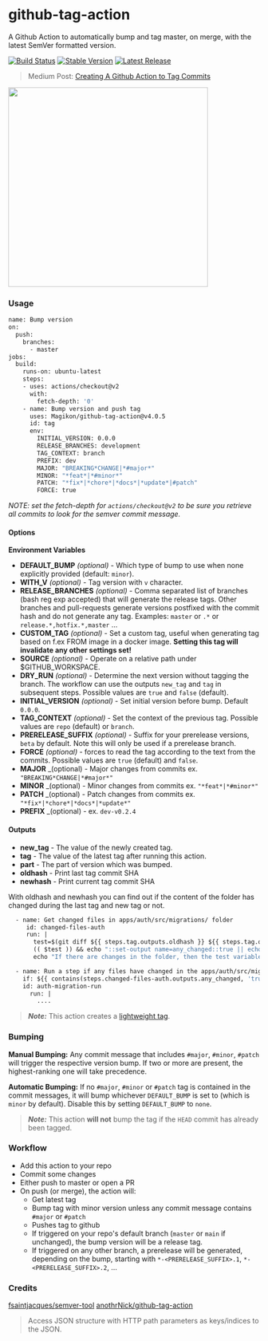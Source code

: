 # github-tag-action

A Github Action to automatically bump and tag master, on merge, with the latest SemVer formatted version.

[![Build Status](https://github.com/Magikon/github-tag-action/workflows/Bump%20version/badge.svg)](https://github.com/Magikon/github-tag-action/workflows/Bump%20version/badge.svg)
[![Stable Version](https://img.shields.io/github/v/tag/Magikon/github-tag-action)](https://img.shields.io/github/v/tag/Magikon/github-tag-action)
[![Latest Release](https://img.shields.io/github/v/release/Magikon/github-tag-action?color=%233D9970)](https://img.shields.io/github/v/release/Magikon/github-tag-action?color=%233D9970)

> Medium Post: [Creating A Github Action to Tag Commits](https://itnext.io/creating-a-github-action-to-tag-commits-2722f1560dec)

[<img src="https://miro.medium.com/max/1200/1*_4Ex1uUhL93a3bHyC-TgPg.png" width="400">](https://itnext.io/creating-a-github-action-to-tag-commits-2722f1560dec)

### Usage

```Dockerfile
name: Bump version
on:
  push:
    branches:
      - master
jobs:
  build:
    runs-on: ubuntu-latest
    steps:
    - uses: actions/checkout@v2
      with:
        fetch-depth: '0'
    - name: Bump version and push tag
      uses: Magikon/github-tag-action@v4.0.5
      id: tag
      env:
        INITIAL_VERSION: 0.0.0
        RELEASE_BRANCHES: development
        TAG_CONTEXT: branch
        PREFIX: dev
        MAJOR: "BREAKING*CHANGE|*#major*"
        MINOR: "*feat*|*#minor*"
        PATCH: "*fix*|*chore*|*docs*|*update*|#patch"
        FORCE: true
```

_NOTE: set the fetch-depth for `actions/checkout@v2` to be sure you retrieve all commits to look for the semver commit message._

#### Options

**Environment Variables**

- **DEFAULT_BUMP** _(optional)_ - Which type of bump to use when none explicitly provided (default: `minor`).
- **WITH_V** _(optional)_ - Tag version with `v` character.
- **RELEASE_BRANCHES** _(optional)_ - Comma separated list of branches (bash reg exp accepted) that will generate the release tags. Other branches and pull-requests generate versions postfixed with the commit hash and do not generate any tag. Examples: `master` or `.*` or `release.*,hotfix.*,master` ...
- **CUSTOM_TAG** _(optional)_ - Set a custom tag, useful when generating tag based on f.ex FROM image in a docker image. **Setting this tag will invalidate any other settings set!**
- **SOURCE** _(optional)_ - Operate on a relative path under $GITHUB_WORKSPACE.
- **DRY_RUN** _(optional)_ - Determine the next version without tagging the branch. The workflow can use the outputs `new_tag` and `tag` in subsequent steps. Possible values are `true` and `false` (default).
- **INITIAL_VERSION** _(optional)_ - Set initial version before bump. Default `0.0.0`.
- **TAG_CONTEXT** _(optional)_ - Set the context of the previous tag. Possible values are `repo` (default) or `branch`.
- **PRERELEASE_SUFFIX** _(optional)_ - Suffix for your prerelease versions, `beta` by default. Note this will only be used if a prerelease branch.
- **FORCE** _(optional)_ - forces to read the tag according to the text from the commits. Possible values are `true` (default) and `false`.
- **MAJOR** _(optional) - Major changes from commits ex. `"BREAKING*CHANGE|*#major*"`
- **MINOR** _(optional) - Minor changes from commits ex. `"*feat*|*#minor*"`
- **PATCH** _(optional) - Patch changes from commits ex. `"*fix*|*chore*|*docs*|*update*"`
- **PREFIX** _(optional) - ex. `dev-v0.2.4`

#### Outputs

- **new_tag** - The value of the newly created tag.
- **tag** - The value of the latest tag after running this action.
- **part** - The part of version which was bumped.
- **oldhash** - Print last tag commit SHA
- **newhash** - Print current tag commit SHA

With oldhash and newhash you can find out if the content of the folder has changed during the last tag and new tag or not.
```Dockerfile
  - name: Get changed files in apps/auth/src/migrations/ folder
     id: changed-files-auth
     run: |
       test=$(git diff ${{ steps.tag.outputs.oldhash }} ${{ steps.tag.outputs.newhash }} --stat -- apps/auth/src/migrations/ | wc -l)
       (( $test )) && echo "::set-output name=any_changed::true || echo "::set-output name=any_changed::false
       echo "If there are changes in the folder, then the test variable is greater than zero. Current test=$test"

  - name: Run a step if any files have changed in the apps/auth/src/migrations/ folder
    if: ${{ contains(steps.changed-files-auth.outputs.any_changed, 'true') }}
    id: auth-migration-run
      run: |
        ....
```
> **_Note:_** This action creates a [lightweight tag](https://developer.github.com/v3/git/refs/#create-a-reference).

### Bumping

**Manual Bumping:** Any commit message that includes `#major`, `#minor`, `#patch` will trigger the respective version bump. If two or more are present, the highest-ranking one will take precedence.

**Automatic Bumping:** If no `#major`, `#minor` or `#patch` tag is contained in the commit messages, it will bump whichever `DEFAULT_BUMP` is set to (which is `minor` by default). Disable this by setting `DEFAULT_BUMP` to `none`.

> **_Note:_** This action **will not** bump the tag if the `HEAD` commit has already been tagged.

### Workflow

- Add this action to your repo
- Commit some changes
- Either push to master or open a PR
- On push (or merge), the action will:
  - Get latest tag
  - Bump tag with minor version unless any commit message contains `#major` or `#patch`
  - Pushes tag to github
  - If triggered on your repo's default branch (`master` or `main` if unchanged), the bump version will be a release tag.
  - If triggered on any other branch, a prerelease will be generated, depending on the bump, starting with `*-<PRERELEASE_SUFFIX>.1`, `*-<PRERELEASE_SUFFIX>.2`, ...

### Credits

[fsaintjacques/semver-tool](https://github.com/fsaintjacques/semver-tool)
[anothrNick/github-tag-action](https://github.com/anothrNick/github-tag-action)



  > Access JSON structure with HTTP path parameters as keys/indices to the JSON.
